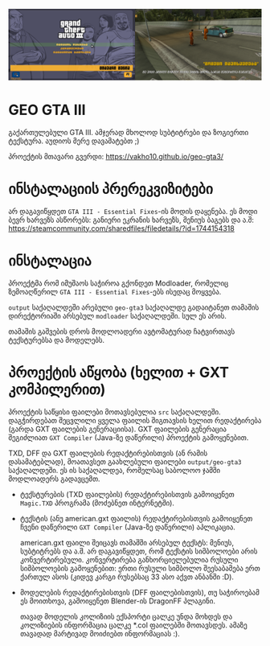 ![Screenshots](screenshots/screenshots_12.png)

# GEO GTA III
გაქართულებული GTA III. ამჯერად მხოლოდ სუბტიტრები და ზოგიერთი ტექსტურა. აუდიოს მერე დავამატებთ ;)

პროექტის მთავარი გვერდი: https://vakho10.github.io/geo-gta3/

# ინსტალაციის პრერეკვიზიტები
არ დაგავიწყდეთ `GTA III - Essential Fixes`-ის მოდის დაყენება. ეს მოდი ბევრ ხარვეზს ასწორებს: განიერი ეკრანის ხარვეზს, მენიუს ბაგებს და ა.შ: https://steamcommunity.com/sharedfiles/filedetails/?id=1744154318

# ინსტალაცია
პროექტმა რომ იმუშაოს საჭიროა გქონდეთ Modloader, რომელიც ზემოაღწერილ `GTA III - Essential Fixes`-ებს ისედაც მოყვება.

`output` საქაღალდეში არებული `geo-gta3` საქაღალდე გადაიტანეთ თამაშის დირექტორიაში არსებულ `modloader` საქაღალდეში. სულ ეს არის. 

თამაშის გაშვების დროს მოდლოადერი ავტომატურად ჩატვირთავს ტექსტურებსა და მოდელებს.

# პროექტის აწყობა (ხელით + GXT კომპილერით)
პროექტის საწყისი ფაილები მოთავსებულია `src` საქაღალდეში. დაგჭირდებათ შეცვლილი ყველა ფაილის შიგთავსის ხელით რედაქტირება (გარდა GXT ფაილების გენერაციისა). GXT ფაილების გენერაცია შეგიძლიათ `GXT Compiler` (Java-ზე დაწერილი) პროექტის გამოყენებით.

TXD, DFF და GXT ფაილების რედაქტირებისთვის (ან რამის დასამატებლად), მოათავსეთ გაახლებული ფაილები
`output/geo-gta3` საქაღალდეში. ეს ის საქაღალდეა, რომელსაც საბოლოო ჯამში მოდლოადერს გადავცემთ.

* ტექსტურების (TXD ფაილების) რედაქტირებისთვის გამოიყენეთ `Magic.TXD` პროგრამა (მოძებნეთ ინტერნეტში).
* ტექსტის (ანუ american.gxt ფაილის) რედაქტირებისთვის გამოიყენეთ ჩვენი დაწერილი `GXT Compiler` (Java-ზე დაწერილი) აპლიკაცია. 
  
  american.gxt ფაილი შეიცავს თამაშში არსებულ ტექსტს: მენიუს, სუბტიტრებს და ა.შ. არ დაგავიწყდეთ, რომ ტექსტის სიმბოლოები არის კონვერტირებული. კონვერტირება განხორციელებულია რუსული სიმბოლოების გამოყენებით: ერთი რუსული სიმბოლო შეესაბამება ერთ ქართულ ასოს (კიდევ კარგი რუსებსაც 33 ასო აქვთ ანბანში :D).
* მოდელების რედაქტირებისთვის (DFF ფაილებისთვის), თუ საჭიროებამ ეს მოითხოვა, გამოიყენეთ Blender-ის DragonFF პლაგინი. 
  
  თავად მოდელის კოლიზიის ექსპორტი ცალკე უნდა მოხდეს და კოლიზიების ინფორმაცია ცალკე *.col ფაილებში მოთავსდეს. ამაზე თავადად მარტივად მოიძიებთ ინფორმაციას :).